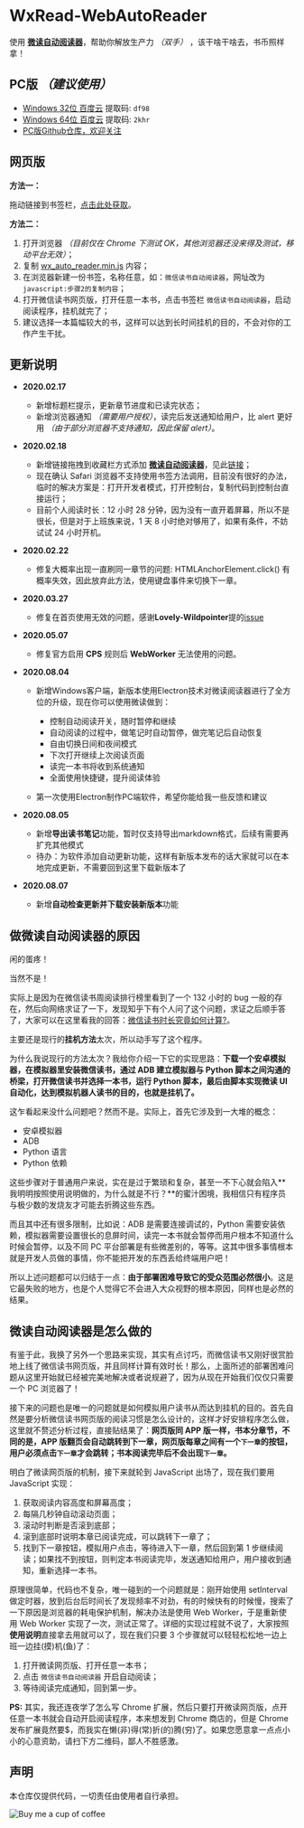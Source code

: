 # WxRead-WebAutoReader

使用 **[微读自动阅读器](https://github.com/DoooReyn/WxRead-WebAutoReader)**，帮助你解放生产力 _（双手）_ ，该干啥干啥去，书币照样拿！

## PC版 *（建议使用）*

  - [Windows 32位 百度云](https://pan.baidu.com/s/1qdPRxoG9EDHZZJEWZFaZvA) 提取码: `df98`
  - [Windows 64位 百度云](https://pan.baidu.com/s/1tYYqHSQu3Dv1peXu4co3ow) 提取码: `2khr`
  - [PC版Github仓库，欢迎关注](https://github.com/DoooReyn/WxRead-PC-AutoReader)

## 网页版

**方法一：**

拖动链接到书签栏，[点击此处获取](https://doooreyn.github.io/wxreader.html)。

**方法二：**

1. 打开浏览器 _（目前仅在 Chrome 下测试 OK，其他浏览器还没来得及测试，移动平台无效）_；
2. 复制 [wx_auto_reader.min.js](./wx_auto_reader.min.js) 内容；
3. 在浏览器新建一份书签，名称任意，如：`微信读书自动阅读器`，网址改为`javascript:步骤2的复制内容`；
4. 打开微信读书网页版，打开任意一本书，点击书签栏 `微信读书自动阅读器`，启动阅读程序，挂机就完了；
5. 建议选择一本篇幅较大的书，这样可以达到长时间挂机的目的，不会对你的工作产生干扰。

## 更新说明

- **2020.02.17**

  - 新增标题栏提示，更新章节进度和已读完状态；
  - 新增浏览器通知 _（需要用户授权）_，读完后发送通知给用户，比 alert 更好用 _（由于部分浏览器不支持通知，因此保留 alert）_。

- **2020.02.18**

  - 新增链接拖拽到收藏栏方式添加 **[微读自动阅读器](https://github.com/DoooReyn/WxRead-WebAutoReader)**，见此[链接](https://doooreyn.github.io/wxreader.html)；
  - 现在确认 Safari 浏览器不支持使用书签方法调用，目前没有很好的办法，临时的解决方案是：打开开发者模式，打开控制台，复制代码到控制台直接运行；
  - 目前个人阅读时长：12 小时 28 分钟，因为没有一直开着屏幕，所以不是很长，但是对于上班族来说，1 天 8 小时绝对够用了，如果有条件，不妨试试 24 小时开机。

- **2020.02.22**
  - 修复大概率出现一直刷同一章节的问题: HTMLAnchorElement.click() 有概率失效，因此放弃此方法，使用键盘事件来切换下一章。

- **2020.03.27**
  - 修复在首页使用无效的问题，感谢**Lovely-Wildpointer**提的[issue](https://github.com/DoooReyn/WxRead-WebAutoReader/issues/2)

- **2020.05.07**
  - 修复官方启用 **CPS** 规则后 **WebWorker** 无法使用的问题。

- **2020.08.04**
  - 新增Windows客户端，新版本使用Electron技术对微读阅读器进行了全方位的升级，现在你可以使用微读做到：
    - 控制自动阅读开关，随时暂停和继续
    - 自动阅读的过程中，做笔记时自动暂停，做完笔记后自动恢复
    - 自由切换日间和夜间模式
    - 下次打开继续上次阅读页面
    - 读完一本书将收到系统通知
    - 全面使用快捷键，提升阅读体验

  - 第一次使用Electron制作PC端软件，希望你能给我一些反馈和建议

- **2020.08.05**
  - 新增**导出读书笔记**功能，暂时仅支持导出markdown格式，后续有需要再扩充其他模式
  - 待办：为软件添加自动更新功能，这样有新版本发布的话大家就可以在本地完成更新，不需要回到这里下载新版本了

- **2020.08.07**
  - 新增**自动检查更新并下载安装新版本**功能


## 做微读自动阅读器的原因

闲的蛋疼！

当然不是！

实际上是因为在微信读书周阅读排行榜里看到了一个 132 小时的 bug 一般的存在，然后向网络求证了一下，发现知乎下有个人问了这个问题，求证之后顺手答了，大家可以在这里看我的回答：[微信读书时长究竟如何计算?](https://www.zhihu.com/question/349487832/answer/1020412380)。

主要还是现行的**挂机方法**太次，所以动手写了这个程序。

为什么我说现行的方法太次？我给你介绍一下它的实现思路：**下载一个安卓模拟器，在模拟器里安装微信读书，通过 ADB 建立模拟器与 Python 脚本之间沟通的桥梁，打开微信读书并选择一本书，运行 Python 脚本，最后由脚本实现微读 UI 自动化，达到模拟机器人读书的目的，也就是挂机了。**

这乍看起来没什么问题吧？然而不是。实际上，首先它涉及到一大堆的概念：

- 安卓模拟器
- ADB
- Python 语言
- Python 依赖

这些步骤对于普通用户来说，实在是过于繁琐和复杂，甚至一不下心就会陷入**我明明按照使用说明做的，为什么就是不行？**的蜜汁困境，我相信只有程序员与极少数的发烧友才可能去折腾这些东西。

而且其中还有很多限制，比如说：ADB 是需要连接调试的，Python 需要安装依赖，模拟器需要设置很长的息屏时间，读完一本书就会暂停而用户根本不知道什么时候会暂停，以及不同 PC 平台部署是有些微差别的，等等。这其中很多事情根本就是开发人员做的事情，你不能把开发的东西丢给终端用户吧！

所以上述问题都可以归结于一点：**由于部署困难导致它的受众范围必然很小**。这是它最失败的地方，也是个人觉得它不会进入大众视野的根本原因，同样也是必然的结果。

## 微读自动阅读器是怎么做的

有鉴于此，我换了另外一个思路来实现，其实有点讨巧，而微信读书又刚好很赏脸地上线了微信读书网页版，并且同样计算有效时长！那么，上面所述的部署困难问题从这里开始就已经被完美地解决或者说规避了，因为从现在开始我们仅仅只需要一个 PC 浏览器了！

接下来的问题也是唯一的问题就是如何模拟用户读书从而达到挂机的目的。首先自然是要分析微信读书网页版的阅读习惯是怎么设计的，这样才好安排程序怎么做，这里就不赘述分析过程，直接贴结果了：**网页版同 APP 版一样，书本分章节，不同的是，APP 版翻页会自动跳转到下一章，网页版每章之间有一个`下一章`的按钮，用户必须点击`下一章`才会跳转；书本阅读完毕后不会出现`下一章`。**

明白了微读网页版的机制，接下来就轮到 JavaScript 出场了，现在我们要用 JavaScript 实现：

1. 获取阅读内容高度和屏幕高度；
2. 每隔几秒钟自动滚动页面；
3. 滚动时判断是否滚到底部；
4. 滚到底部时说明本章已阅读完成，可以跳转下一章了；
5. 找到下一章按钮，模拟用户点击，等待进入下一章，然后回到第 1 步继续阅读；如果找不到按钮，则判定本书阅读完毕，发送通知给用户，用户接收到通知，重新选择一本书。

原理很简单，代码也不复杂，唯一碰到的一个问题就是：刚开始使用 setInterval 做定时器，放到后台后时间长了发现频率不对劲，有的时候快有的时候慢，搜索了一下原因是浏览器的耗电保护机制，解决办法是使用 Web Worker，于是重新使用 Web Worker 实现了一次，测试正常了。详细的实现过程就不说了，大家按照**使用说明**直接拿去用就可以了，现在我们只要 3 个步骤就可以轻轻松松地一边上班一边挂(摸)机(鱼)了：

1. 打开微读网页版、打开任意一本书；
2. 点击 `微信读书自动阅读器` 开启自动阅读；
3. 等待阅读完成通知，回到第一步。

**PS:** 其实，我还连夜学了怎么写 Chrome 扩展，然后只要打开微读网页版，点开任意一本书就会自动开启阅读程序，本来想发到 Chrome 商店的，但是 Chrome 发布扩展竟然要\$，而我实在懒(非)得(常)折(的)腾(穷)了。如果您愿意拿一点点小小的心意资助，请扫下方二维码，鄙人不胜感激。

## 声明

本仓库仅提供代码，一切责任由使用者自行承担。

![Buy me a cup of coffee](./WechatIMG10_25%25.jpeg)
